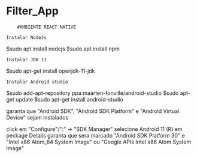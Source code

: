 # Filter_App

        #AMBIENTE REACT NATIVE

    Instalar NodeJs

$sudo apt install nodejs 
$sudo apt install npm

    Instalar JDK 11

$sudo apt-get install openjdk-11-jdk

    Instalar Android studio

$sudo add-apt-repository ppa:maarten-fonville/android-studio 
$sudo apt-get update
$sudo apt-get install android-studio

garanta que "Android SDK", "Android SDK Platform" e "Android Virtual Device" sejam instalados

click em "Configure"/":" -> "SDK Manager"
selecione Android 11 (R)
em peckage Details garanta que sera marcado "Android SDK Platform 30" e
"Intel x86 Atom_64 System Image" ou "Google APIs Intel x86 Atom System Image"
